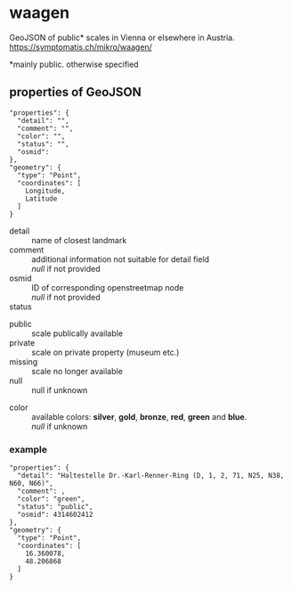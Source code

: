 # waagen
GeoJSON of public* scales in Vienna or elsewhere in Austria.  
https://symptomatis.ch/mikro/waagen/  

*mainly public. otherwise specified
## properties of GeoJSON
```
"properties": {
  "detail": "",
  "comment": "",
  "color": "",
  "status": "",
  "osmid": 
},
"geometry": {
  "type": "Point",
  "coordinates": [
    Longitude,
    Latitude
  ]
}
```

<dl>
  <dt>detail</dt>
  <dd>name of closest landmark</dd>
  <dt>comment</dt>
  <dd>additional information not suitable for detail field<br><em>null</em> if not provided</dd>
  <dt>osmid</dt>
  <dd>ID of corresponding openstreetmap node<br><em>null</em> if not provided</dd>
  <dt>status</dt>
  <dl>
    <dt>public</dt>
    <dd>scale publically available</dd>
    <dt>private</dt>
    <dd>scale on private property (museum etc.)</dd>
    <dt>missing</dt>
    <dd>scale no longer available</dd>
    <dt>null</dt>
    <dd>null if unknown</dd>
  </dl>
  <dt>color</dt>
  <dd>available colors: <strong>silver</strong>, <strong>gold</strong>, <strong>bronze</strong>, <strong>red</strong>, <strong>green</strong> and <strong>blue</strong>.<br><em>null</em> if unknown</dd>
</dl>

### example
```
"properties": {
  "detail": "Haltestelle Dr.-Karl-Renner-Ring (D, 1, 2, 71, N25, N38, N60, N66)",
  "comment": ,
  "color": "green",
  "status": "public",
  "osmid": 4314602412
},
"geometry": {
  "type": "Point",
  "coordinates": [
    16.360078,
    48.206868
  ]
}
```
